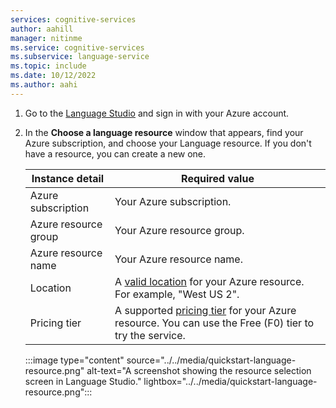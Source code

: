 ```yaml
---
services: cognitive-services
author: aahill
manager: nitinme
ms.service: cognitive-services
ms.subservice: language-service
ms.topic: include
ms.date: 10/12/2022
ms.author: aahi
---
```




1. Go to the [Language Studio](https://aka.ms/languageStudio) and sign in with your Azure account. 

2. In the **Choose a language resource** window that appears, find your Azure subscription, and choose your Language resource. If you don't have a resource, you can create a new one.

    |Instance detail  |Required value  |
    |---------|---------|
    |Azure subscription | Your Azure subscription.           |
    |Azure resource group | Your Azure resource group. |
    |Azure resource name |  Your Azure resource name.        |
    |Location | A [valid location](../../service-limits.md#regional-availability) for your Azure resource. For example, "West US 2".       |
    |Pricing tier     | A supported [pricing tier](../../service-limits.md#language-resource-limits) for your Azure resource. You can use the Free (F0) tier to try the service.       |
    
    :::image type="content" source="../../media/quickstart-language-resource.png" alt-text="A screenshot showing the resource selection screen in Language Studio." lightbox="../../media/quickstart-language-resource.png":::
